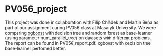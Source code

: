 # PV056_project

This project was done in collaboration with Filip Chládek and Martin Beňa as part of our assignment during PV056 class at Masaryk University. We were comparing [xgboost](https://xgboost.readthedocs.io/en/stable/tutorials/rf.html) with decision tree and random forest as base-learner (using parameter num_parallel_tree) on datasets with different problems. The report can be found in PV056_report.pdf. xgboost with decision tree base-learner perfomed better.
